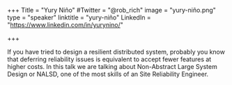 +++
Title = "Yury Niño"
#Twitter = "@rob_rich"
image = "yury-niño.png"
type = "speaker"
linktitle = "yury-niño"
LinkedIn = "https://www.linkedin.com/in/yurynino/"


+++

If you have tried to design a resilient distributed system, probably you know that deferring reliability issues is equivalent to accept fewer features at higher costs. In this talk we are talking about Non-Abstract Large System Design or NALSD, one of the most skills of an Site Reliability Engineer.




